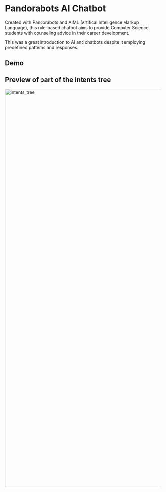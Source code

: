 # Pandorabots AI Chatbot
Created with Pandorabots and AIML (Artifical Intelligence Markup Language), this rule-based chatbot aims to provide Computer Science students with counseling advice in their career development.

This was a great introduction to AI and chatbots despite it employing predefined patterns and responses.
<br/>

## Demo


## Preview of part of the intents tree
<img width="1290" alt="intents_tree" src="https://github.com/user-attachments/assets/662d139a-5998-4439-a3da-93e1e801c5dd">
